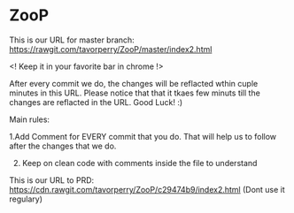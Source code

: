 # ZooP
This is our URL for master branch: https://rawgit.com/tavorperry/ZooP/master/index2.html

<! Keep it in your favorite bar in chrome !>

After every commit we do, the changes will be reflacted wthin cuple minutes in this URL.
Please notice that that it tkaes few minuts till the changes are reflacted in the URL.
Good Luck! :)

Main rules:

1.Add Comment for EVERY commit that you do.
  That will help us to follow after the changes that we do.
  
2. Keep on clean code with comments inside the file to understand

This is our URL to PRD: https://cdn.rawgit.com/tavorperry/ZooP/c29474b9/index2.html
(Dont use it regulary)
